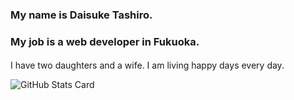 ### My name is Daisuke Tashiro.
### My job is a web developer in Fukuoka.

#### 
I have two daughters and a wife. I am living happy days every day.

![GitHub Stats Card](https://github-readme-stats.vercel.app/api?username=disk042)


<!--
**disk042/disk042** is a ✨ _special_ ✨ repository because its `README.md` (this file) appears on your GitHub profile.

Here are some ideas to get you started:

- 🔭 I’m currently working on ...
- 🌱 I’m currently learning ...
- 👯 I’m looking to collaborate on ...
- 🤔 I’m looking for help with ...
- 💬 Ask me about ...
- 📫 How to reach me: ...
- 😄 Pronouns: ...
- ⚡ Fun fact: ...
-->
